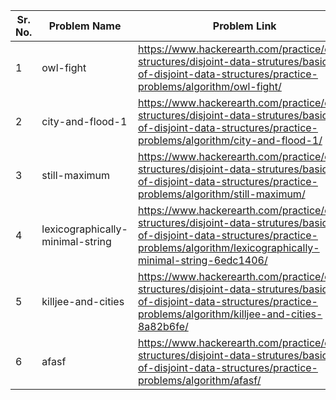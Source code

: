 | Sr. No. | Problem Name | Problem Link | Tags | Completion |
| --------|--------------|--------------|------|------------|
| 1 | owl-fight | https://www.hackerearth.com/practice/data-structures/disjoint-data-strutures/basics-of-disjoint-data-structures/practice-problems/algorithm/owl-fight/ | UFDS | Sept. 23, 2020 |
| 2 | city-and-flood-1 | https://www.hackerearth.com/practice/data-structures/disjoint-data-strutures/basics-of-disjoint-data-structures/practice-problems/algorithm/city-and-flood-1/ | UFDS | Sept. 23, 2020 |
| 3 | still-maximum | https://www.hackerearth.com/practice/data-structures/disjoint-data-strutures/basics-of-disjoint-data-structures/practice-problems/algorithm/still-maximum/ | UFDS | TODO |
| 4 | lexicographically-minimal-string |https://www.hackerearth.com/practice/data-structures/disjoint-data-strutures/basics-of-disjoint-data-structures/practice-problems/algorithm/lexicographically-minimal-string-6edc1406/ | UFDS | TODO |
| 5 | killjee-and-cities | https://www.hackerearth.com/practice/data-structures/disjoint-data-strutures/basics-of-disjoint-data-structures/practice-problems/algorithm/killjee-and-cities-8a82b6fe/ | UFDS | TODO |
| 6 | afasf | https://www.hackerearth.com/practice/data-structures/disjoint-data-strutures/basics-of-disjoint-data-structures/practice-problems/algorithm/afasf/ | UFDS | TODO|

